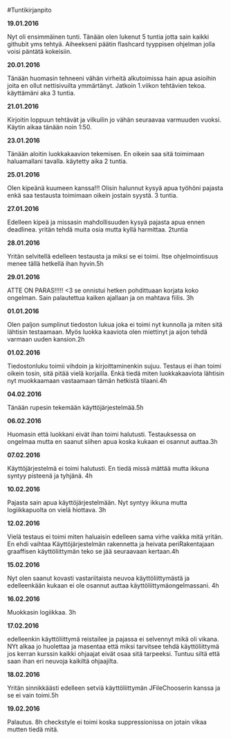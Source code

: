 #Tuntikirjanpito

**19.01.2016** 

Nyt oli ensimmäinen tunti. Tänään olen lukenut 5 tuntia jotta sain kaikki githubit yms tehtyä. Aiheekseni päätin flashcard tyyppisen ohjelman jolla voisi päntätä kokeisiin.


**20.01.2016**

Tänään huomasin tehneeni vähän virheitä alkutoimissa hain apua asioihin joita en ollut nettisivuilta ymmärtänyt. Jatkoin 1.viikon tehtävien tekoa. käyttämäni aka 3 tuntia. 

**21.01.2016**

Kirjoitin loppuun tehtävät ja vilkuilin jo vähän seuraavaa varmuuden vuoksi. Käytin aikaa tänään noin 1:50.

**23.01.2016**

Tänään aloitin luokkakaavion tekemisen. En oikein saa sitä toimimaan haluamallani tavalla. käytetty aika 2 tuntia.

**25.01.2016**

Olen kipeänä kuumeen kanssa!!! Olisin halunnut kysyä apua työhöni pajasta enkä saa testausta toimimaan oikein jostain syystä. 3 tuntia.

**27.01.2016**

Edelleen kipeä ja missasin mahdollisuuden kysyä pajasta apua ennen deadlinea. yritän tehdä muita osia mutta kyllä harmittaa. 2tuntia

**28.01.2016**

Yritän selvitellä edelleen testausta ja miksi se ei toimi. Itse ohjelmointisuus menee tällä hetkellä ihan hyvin.5h

**29.01.2016**

ATTE ON PARAS!!!!! <3 se onnistui hetken pohdittuaan korjata koko ongelman. Sain palautettua kaiken ajallaan ja on mahtava fiilis. 3h

**01.01.2016**

Olen paljon sumplinut tiedoston lukua joka ei toimi nyt kunnolla ja miten sitä lähtisin testaamaan. Myös luokka kaaviota olen miettinyt ja aijon tehdä varmaan uuden kansion.2h

**01.02.2016**

Tiedostonluku toimii vihdoin ja kirjoittaminenkin sujuu. Testaus ei ihan toimi oikein tosin, sitä pitää vielä korjailla. Enkä tiedä miten luokkakaaviota lähtisin nyt muokkaamaan vastaamaan tämän hetkistä tilaani.4h

**04.02.2016**

Tänään rupesin tekemään käyttöjärjestelmää.5h

**06.02.2016**

Huomasin että luokkani eivät ihan toimi halutusti. Testauksessa on ongelmaa mutta en saanut siihen apua koska kukaan ei osannut auttaa.3h

**07.02.2016**

Käyttöjärjestelmä ei toimi halutusti. En tiedä missä mättää mutta ikkuna syntyy pisteenä ja tyhjänä. 4h

**10.02.2016**

Pajasta sain apua käyttöjärjestelmään. Nyt syntyy ikkuna mutta logiikkapuolta on vielä hiottava. 3h

**12.02.2016**

Vielä testaus ei toimi miten haluaisin edelleen sama virhe vaikka mitä yritän. En ehdi vaihtaa Käyttöjärjestelmän rakennetta ja heivata periRakentajaan graaffisen käyttöliittymän teko se jää seuraavaan kertaan.4h

**15.02.2016**

Nyt olen saanut kovasti vastariitaista neuvoa käyttöliittymästä ja edelleenkään kukaan ei ole osannut auttaa käyttöliittymäongelmassani. 4h

**16.02.2016**

Muokkasin logiikkaa. 3h

**17.02.2016**

edelleenkin käyttöliittymä reistailee ja pajassa ei selvennyt mikä oli vikana. NYt alkaa jo huolettaa ja masentaa että miksi tarvitsee  tehdä käyttöliittymä jos kerran kurssin kaikki ohjaajat eivät osaa sitä tarpeeksi. Tuntuu siltä että saan ihan eri neuvoja kaikiltä ohjaajilta.

**18.02.2016**

Yritän sinnikkäästi edelleen setviä käyttöliittymän JFileChooserin kanssa ja se ei vain toimi.5h

**19.02.2016**

Palautus. 8h
checkstyle ei toimi koska suppressionissa on jotain vikaa mutten tiedä mitä.